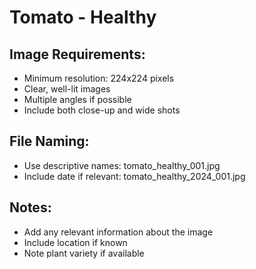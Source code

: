# Tomato - Healthy

## Image Requirements:
- Minimum resolution: 224x224 pixels
- Clear, well-lit images
- Multiple angles if possible
- Include both close-up and wide shots

## File Naming:
- Use descriptive names: tomato_healthy_001.jpg
- Include date if relevant: tomato_healthy_2024_001.jpg

## Notes:
- Add any relevant information about the image
- Include location if known
- Note plant variety if available
